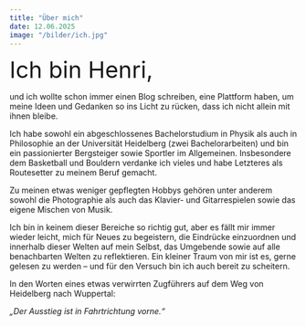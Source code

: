 ```yaml
---
title: "Über mich"
date: 12.06.2025
image: "/bilder/ich.jpg"
---
```


<span style="font-size:40px;">Ich bin Henri,</span>

und ich wollte schon immer einen Blog schreiben, eine Plattform haben, um meine Ideen und Gedanken so ins Licht zu rücken, dass ich nicht allein mit ihnen bleibe.

Ich habe sowohl ein abgeschlossenes Bachelorstudium in Physik als auch in Philosophie an der Universität Heidelberg (zwei Bachelorarbeiten) und bin ein passionierter Bergsteiger sowie Sportler im Allgemeinen. Insbesondere dem Basketball und Bouldern verdanke ich vieles und habe Letzteres als Routesetter zu meinem Beruf gemacht.

Zu meinen etwas weniger gepflegten Hobbys gehören unter anderem sowohl die Photographie als auch das Klavier- und Gitarrespielen sowie das eigene Mischen von Musik.

Ich bin in keinem dieser Bereiche so richtig gut, aber es fällt mir immer wieder leicht, mich für Neues zu begeistern, die Eindrücke einzuordnen und innerhalb dieser Welten auf mein Selbst, das Umgebende sowie auf alle benachbarten Welten zu reflektieren. Ein kleiner Traum von mir ist es, gerne gelesen zu werden – und für den Versuch bin ich auch bereit zu scheitern.

In den Worten eines etwas verwirrten Zugführers auf dem Weg von Heidelberg nach Wuppertal:

*„Der Ausstieg ist in Fahrtrichtung vorne.“*
